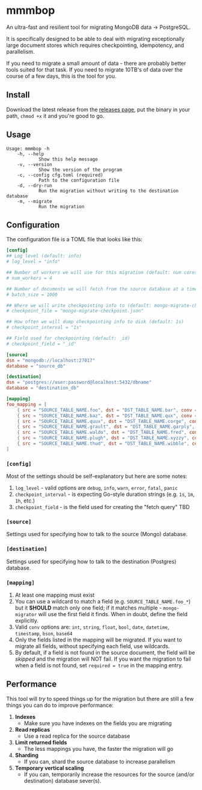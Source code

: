 mmmbop
======
An ultra-fast and resilient tool for migrating MongoDB data -> PostgreSQL.

It is specifically designed to be able to deal with migrating exceptionally large
document stores which requires checkpointing, idempotency, and parallelism.

If you need to migrate a small amount of data - there are probably better tools
suited for that task. If you need to migrate 10TB's of data over the course of 
a few days, this is the tool for you.

## Install
Download the latest release from the [releases page](github.com/dselans/mmmbop/releases),
put the binary in your path, `chmod +x` it and you're good to go.

## Usage
```
Usage: mmmbop -h
    -h, --help
            Show this help message
    -v, --version
            Show the version of the program
    -c, --config cfg.toml (required)
            Path to the configuration file
    -d, --dry-run
            Run the migration without writing to the destination database
    -m, --migrate
            Run the migration
```

## Configuration
The configuration file is a TOML file that looks like this:

```toml
[config]
## Log level (default: info)
# log_level = "info"

## Number of workers we will use for this migration (default: num cores)
# num_workers = 4

## Number of documents we will fetch from the source database at a time (default: 1000)
# batch_size = 1000

## Where we will write checkpointing info to (default: mongo-migrate-checkpoint.json)
# checkpoint_file = "mongo-migrate-checkpoint.json"

## How often we will dump checkpointing info to disk (default: 1s)
# checkpoint_interval = "1s"

## Field used for checkpointing (default: _id)
# checkpoint_field = "_id"

[source]
dsn = "mongodb://localhost:27017"
database = "source_db"

[destination]
dsn = "postgres://user:password@localhost:5432/dbname"
database = "destination_db"

[mapping]
foo_mapping = [
    { src = "SOURCE_TABLE_NAME.foo", dst = "DST_TABLE_NAME.bar", conv = "int", required = true},
    { src = "SOURCE_TABLE_NAME.baz", dst = "DST_TABLE_NAME.qux", conv = "string" },
    { src = "SOURCE_TABLE_NAME.quux", dst = "DST_TABLE_NAME.corge", conv = "float" },
    { src = "SOURCE_TABLE_NAME.grault", dst = "DST_TABLE_NAME.garply", conv = "bool" },
    { src = "SOURCE_TABLE_NAME.waldo", dst = "DST_TABLE_NAME.fred", conv = "date" },
    { src = "SOURCE_TABLE_NAME.plugh", dst = "DST_TABLE_NAME.xyzzy", conv = "datetime" },
    { src = "SOURCE_TABLE_NAME.thud", dst = "DST_TABLE_NAME.wibble", conv = "timestamp"} 
]
```

### `[config]`
Most of the settings should be self-explanatory but here are some notes:

1. `log_level` - valid options are `debug`, `info`, `warn`, `error`, `fatal`, `panic`
1. `checkpoint_interval` - is expecting Go-style duration strings (e.g. `1s`, `1m`, `1h`, etc.)
1. `checkpoint_field` - is the field used for creating the "fetch query" TBD

### `[source]`
Settings used for specifying how to talk to the source (Mongo) database.

### `[destination]`
Settings used for specifying how to talk to the destination (Postgres) database.

### `[mapping]`
1. At least one mapping must exist
1. You can use a wildcard to match a field (e.g. `SOURCE_TABLE_NAME.foo_*`) but
it **SHOULD** match only one field; if it matches multiple - `mongo-migrator`
will use the first field it finds. When in doubt, define the field explicitly.
1. Valid `conv` options are: `int`, `string`, `float`, `bool`, `date`, `datetime`, `timestamp`, `bson`, `base64`
1. Only the fields listed in the mapping will be migrated. If you want to migrate
all fields, without specifying each field, use wildcards.
1. By default, if a field is not found in the source document, the field will be
_skipped_ and the migration will NOT fail. If you want the migration to fail when
a field is not found, set `required = true` in the mapping entry.

## Performance
This tool will _try_ to speed things up for the migration but there are still a
few things you can do to improve performance:

1. **Indexes**
    * Make sure you have indexes on the fields you are migrating
1. **Read replicas**
    * Use a read replica for the source database
1. **Limit returned fields**
    * The less mappings you have, the faster the migration will go
1. **Sharding**
    * If you can, shard the source database to increase parallelism
1. **Temporary vertical scaling**
    * If you can, temporarily increase the resources for the source (and/or destination) database sever(s).

